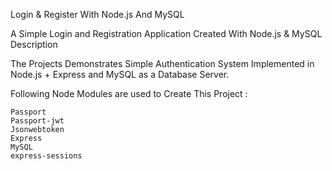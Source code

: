 Login & Register With Node.js  And MySQL

A Simple Login and Registration Application Created With Node.js & MySQL
Description

The Projects Demonstrates Simple Authentication System Implemented in Node.js + Express  and MySQL as a Database Server.

Following Node Modules are used to Create This Project :

    Passport
    Passport-jwt
    Jsonwebtoken
    Express
    MySQL
    express-sessions 
